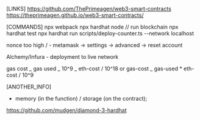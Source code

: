 [LINKS]
https://github.com/ThePrimeagen/web3-smart-contracts
https://theprimeagen.github.io/web3-smart-contracts/

[COMMANDS]
npx webpack
npx hardhat node // run blockchain
npx hardhat test
npx hardhat run scripts/deploy-counter.ts --network localhost

nonce too high / - metamask -> settings -> advanced -> reset account

Alchemy/Infura - deployment to live network

gas cost _ gas used _ 10^9 _ eth-cost / 10^18 or gas-cost _ gas-used \* eth-cost / 10^9

[ANOTHER_INFO]

- memory (in the function) / storage (on the contract);

https://github.com/mudgen/diamond-3-hardhat
